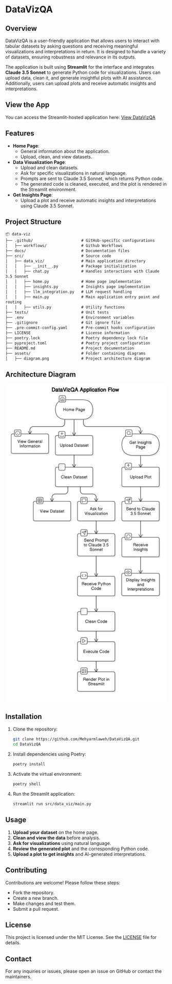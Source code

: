 # DataVizQA

## Overview
DataVizQA is a user-friendly application that allows users to interact with tabular datasets by asking questions and receiving meaningful visualizations and interpretations in return. It is designed to handle a variety of datasets, ensuring robustness and relevance in its outputs.

The application is built using **Streamlit** for the interface and integrates **Claude 3.5 Sonnet** to generate Python code for visualizations. Users can upload data, clean it, and generate insightful plots with AI assistance. Additionally, users can upload plots and receive automatic insights and interpretations.

## View the App
You can access the Streamlit-hosted application here: [View DataVizQA](https://viewyourdata.streamlit.app/)

## Features
- **Home Page**: 
  - General information about the application.
  - Upload, clean, and view datasets.
- **Data Visualization Page**:
  - Upload and clean datasets.
  - Ask for specific visualizations in natural language.
  - Prompts are sent to Claude 3.5 Sonnet, which returns Python code.
  - The generated code is cleaned, executed, and the plot is rendered in the Streamlit environment.
- **Get Insights Page**:
  - Upload a plot and receive automatic insights and interpretations using Claude 3.5 Sonnet.

## Project Structure
```
📦 data-viz
├── .github/                     # GitHub-specific configurations
│   ├── workflows/               # Github Workflows
├── docs/                        # Documentation files
├── src/                         # Source code
│   ├── data_viz/                # Main application directory
│   │   ├── __init__.py          # Package initialization
│   │   ├── chat.py              # Handles interactions with Claude 3.5 Sonnet
│   │   ├── home.py              # Home page implementation
│   │   ├── insights.py          # Insights page implementation
│   │   ├── llm_integration.py   # LLM request handling
│   │   ├── main.py              # Main application entry point and routing
│   │   ├── utils.py             # Utility functions
├── tests/                       # Unit tests
├── .env                         # Environment variables
├── .gitignore                   # Git ignore file
├── .pre-commit-config.yaml      # Pre-commit hooks configuration
├── LICENSE                      # License information
├── poetry.lock                  # Poetry dependency lock file
├── pyproject.toml               # Poetry project configuration
├── README.md                    # Project documentation
├── assets/                      # Folder containing diagrams
│   ├── diagram.png              # Project architecture diagram
```

## Architecture Diagram
![Project Architecture](assets/diagram.png)

## Installation
1. Clone the repository:
   ```bash
   git clone https://github.com/Mehyarmlaweh/DataVizQA.git
   cd DataVizQA
   ```
2. Install dependencies using Poetry:
   ```bash
   poetry install
   ```
3. Activate the virtual environment:
   ```bash
   poetry shell
   ```
4. Run the Streamlit application:
   ```bash
   streamlit run src/data_viz/main.py
   ```

## Usage
1. **Upload your dataset** on the home page.
2. **Clean and view the data** before analysis.
3. **Ask for visualizations** using natural language.
4. **Review the generated plot** and the corresponding Python code.
5. **Upload a plot to get insights** and AI-generated interpretations.

## Contributing
Contributions are welcome! Please follow these steps:
- Fork the repository.
- Create a new branch.
- Make changes and test them.
- Submit a pull request.

## License
This project is licensed under the MIT License. See the [LICENSE](LICENSE) file for details.

## Contact
For any inquiries or issues, please open an issue on GitHub or contact the maintainers.
